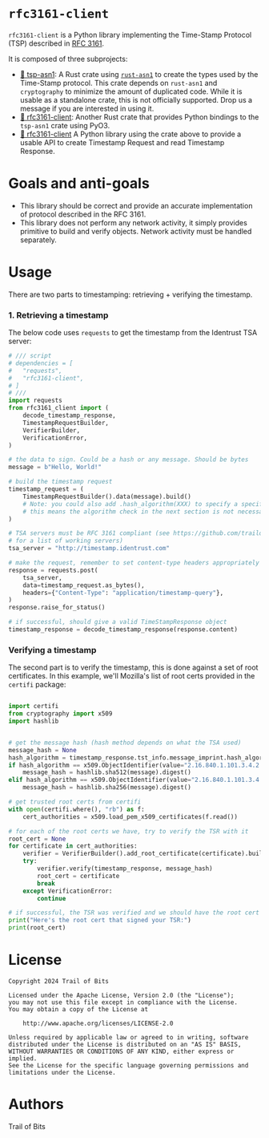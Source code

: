 # `rfc3161-client`

`rfc3161-client` is a Python library implementing the Time-Stamp Protocol (TSP)
described in [RFC 3161](https://www.ietf.org/rfc/rfc3161.txt).

It is composed of three subprojects:

- [:crab: tsp-asn1](./rust/tsp-asn1/Cargo.toml): A Rust crate using
  [`rust-asn1`](https://docs.rs/asn1/latest/asn1/index.html) to create the
  types used by the Time-Stamp protocol. This crate depends on `rust-asn1`
  and `cryptography` to minimize the amount of duplicated code. While
  it is usable as a standalone crate, this is not officially supported. Drop
  us a message if you are interested in using it.
- [:crab: rfc3161-client](./rust/Cargo.toml): Another Rust crate that
  provides Python bindings to the `tsp-asn1` crate using PyO3.
- [:snake: rfc3161-client](./pyproject.toml) A Python library using the
  crate above to provide a usable API to create Timestamp Request and read
  Timestamp Response.

# Goals and anti-goals

- This library should be correct and provide an accurate implementation of
  protocol described in the RFC 3161.
- This library does not perform any network activity, it simply provides
  primitive to build and verify objects. Network activity must be handled
  separately.

# Usage

There are two parts to timestamping: retrieving + verifying the timestamp.

### 1. Retrieving a timestamp

The below code uses `requests` to get the timestamp from the Identrust TSA server:

```python
# /// script
# dependencies = [
#   "requests",
#   "rfc3161-client",
# ]
# ///
import requests
from rfc3161_client import (
    decode_timestamp_response,
    TimestampRequestBuilder,
    VerifierBuilder,
    VerificationError,
)

# the data to sign. Could be a hash or any message. Should be bytes
message = b"Hello, World!"

# build the timestamp request
timestamp_request = (
    TimestampRequestBuilder().data(message).build()
    # Note: you could also add .hash_algorithm(XXX) to specify a specific hash algorithm
    # this means the algorithm check in the next section is not necessary
)

# TSA servers must be RFC 3161 compliant (see https://github.com/trailofbits/rfc3161-client/issues/46
# for a list of working servers)
tsa_server = "http://timestamp.identrust.com"

# make the request, remember to set content-type headers appropriately
response = requests.post(
    tsa_server,
    data=timestamp_request.as_bytes(),
    headers={"Content-Type": "application/timestamp-query"},
)
response.raise_for_status()

# if successful, should give a valid TimeStampResponse object
timestamp_response = decode_timestamp_response(response.content)

```

### Verifying a timestamp

The second part is to verify the timestamp, this is done against a set of
root certificates. In this example, we'll Mozilla's list of root certs
provided in the  `certifi` package:

```python

import certifi
from cryptography import x509
import hashlib


# get the message hash (hash method depends on what the TSA used)
message_hash = None
hash_algorithm = timestamp_response.tst_info.message_imprint.hash_algorithm
if hash_algorithm == x509.ObjectIdentifier(value="2.16.840.1.101.3.4.2.3"):
    message_hash = hashlib.sha512(message).digest()
elif hash_algorithm == x509.ObjectIdentifier(value="2.16.840.1.101.3.4.2.1"):
    message_hash = hashlib.sha256(message).digest()

# get trusted root certs from certifi
with open(certifi.where(), "rb") as f:
    cert_authorities = x509.load_pem_x509_certificates(f.read())

# for each of the root certs we have, try to verify the TSR with it
root_cert = None
for certificate in cert_authorities:
    verifier = VerifierBuilder().add_root_certificate(certificate).build()
    try:
        verifier.verify(timestamp_response, message_hash)
        root_cert = certificate
        break
    except VerificationError:
        continue

# if successful, the TSR was verified and we should have the root cert that signed this TSR :)
print("Here's the root cert that signed your TSR:")
print(root_cert)

```

# License

```
Copyright 2024 Trail of Bits

Licensed under the Apache License, Version 2.0 (the "License");
you may not use this file except in compliance with the License.
You may obtain a copy of the License at

    http://www.apache.org/licenses/LICENSE-2.0

Unless required by applicable law or agreed to in writing, software
distributed under the License is distributed on an "AS IS" BASIS,
WITHOUT WARRANTIES OR CONDITIONS OF ANY KIND, either express or implied.
See the License for the specific language governing permissions and
limitations under the License.
```

# Authors

Trail of Bits
